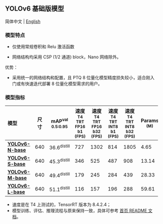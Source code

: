 ## YOLOv6 基础版模型

简体中文 | [English](./README.md)

### 模型特点

- 仅使用常规卷积和 Relu 激活函数

- 网络结构均采用 CSP (1/2 通道) block，Nano 网络除外。

优势：

- 采用统一的网络结构和配置，且 PTQ 8 位量化模型精度损失较小，适合刚入门或有快速迭代部署 8 位量化模型需求的用户。

### 模型指标

| 模型                                                                                           | 尺寸 | mAP<sup>val<br/>0.5:0.95 | 速度<sup>T4<br/>TRT FP16 b1 <br/>(FPS) | 速度<sup>T4<br/>TRT FP16 b32 <br/>(FPS) | 速度<sup>T4<br/>TRT INT8 b1 <br/>(FPS) | 速度<sup>T4<br/>TRT INT8 b32 <br/>(FPS) | Params<br/><sup> (M) | FLOPs<br/><sup> (G) |
| :--------------------------------------------------------------------------------------------- | ---- | ------------------------ | -------------------------------------- | --------------------------------------- | -------------------------------------- | --------------------------------------- | -------------------- | ------------------- |
| [**YOLOv6-N-base**](https://github.com/meituan/YOLOv6/releases/download/0.3.0/yolov6n_base.pt) | 640  | 36.6<sup>distill         | 727                                    | 1302                                    | 814                                    | 1805                                    | 4.65                 | 11.46               |
| [**YOLOv6-S-base**](https://github.com/meituan/YOLOv6/releases/download/0.3.0/yolov6s_base.pt) | 640  | 45.3<sup>distill         | 346                                    | 525                                     | 487                                    | 908                                     | 13.14                | 30.6                |
| [**YOLOv6-M-base**](https://github.com/meituan/YOLOv6/releases/download/0.3.0/yolov6m_base.pt) | 640  | 49.4<sup>distill         | 179                                    | 245                                     | 284                                    | 439                                     | 28.33                | 72.30               |
| [**YOLOv6-L-base**](https://github.com/meituan/YOLOv6/releases/download/0.3.0/yolov6l_base.pt) | 640  | 51.1<sup>distill         | 116                                    | 157                                     | 196                                    | 288                                     | 59.61                | 150.89              |

- 速度是在 T4 上测试的，TensorRT 版本为 8.4.2.4；
- 模型训练、评估、推理流程与原来保持一致，具体可参考 [首页 README 文档](https://github.com/meituan/YOLOv6/blob/main/README_cn.md#%E5%BF%AB%E9%80%9F%E5%BC%80%E5%A7%8B)。
